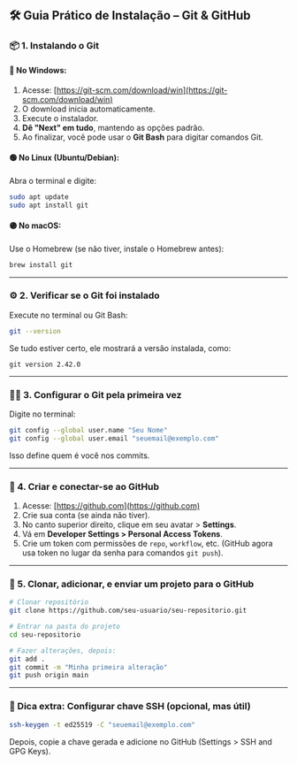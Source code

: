 

## 🛠 Guia Prático de Instalação – Git & GitHub

### 📦 1. Instalando o Git

#### 🔵 No **Windows**:

1. Acesse: [https://git-scm.com/download/win](https://git-scm.com/download/win)
2. O download inicia automaticamente.
3. Execute o instalador.
4. **Dê "Next" em tudo**, mantendo as opções padrão.
5. Ao finalizar, você pode usar o **Git Bash** para digitar comandos Git.

#### 🟢 No **Linux (Ubuntu/Debian)**:

Abra o terminal e digite:

```bash
sudo apt update
sudo apt install git
```

#### 🟣 No **macOS**:

Use o Homebrew (se não tiver, instale o Homebrew antes):

```bash
brew install git
```

---

### ⚙️ 2. Verificar se o Git foi instalado

Execute no terminal ou Git Bash:

```bash
git --version
```

Se tudo estiver certo, ele mostrará a versão instalada, como:

```
git version 2.42.0
```

---

### 🧑‍💻 3. Configurar o Git pela primeira vez

Digite no terminal:

```bash
git config --global user.name "Seu Nome"
git config --global user.email "seuemail@exemplo.com"
```

Isso define quem é você nos commits.

---

### 🔐 4. Criar e conectar-se ao GitHub

1. Acesse: [https://github.com](https://github.com)
2. Crie sua conta (se ainda não tiver).
3. No canto superior direito, clique em seu avatar > **Settings**.
4. Vá em **Developer Settings > Personal Access Tokens**.
5. Crie um token com permissões de `repo`, `workflow`, etc. (GitHub agora usa token no lugar da senha para comandos `git push`).

---

### 🔁 5. Clonar, adicionar, e enviar um projeto para o GitHub

```bash
# Clonar repositório
git clone https://github.com/seu-usuario/seu-repositorio.git

# Entrar na pasta do projeto
cd seu-repositorio

# Fazer alterações, depois:
git add .
git commit -m "Minha primeira alteração"
git push origin main
```

---

### 🚨 Dica extra: Configurar chave SSH (opcional, mas útil)

```bash
ssh-keygen -t ed25519 -C "seuemail@exemplo.com"
```

Depois, copie a chave gerada e adicione no GitHub (Settings > SSH and GPG Keys).

